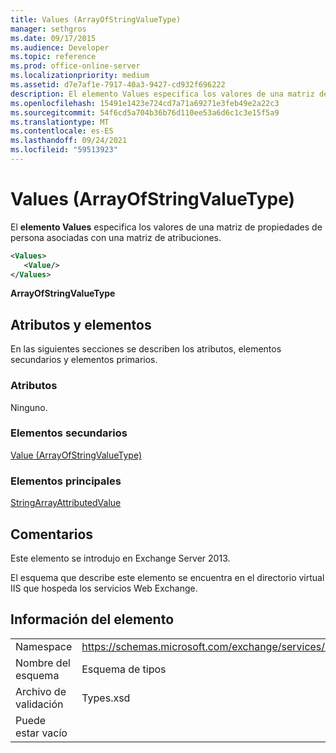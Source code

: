 ```yaml
---
title: Values (ArrayOfStringValueType)
manager: sethgros
ms.date: 09/17/2015
ms.audience: Developer
ms.topic: reference
ms.prod: office-online-server
ms.localizationpriority: medium
ms.assetid: d7e7af1e-7917-40a3-9427-cd932f696222
description: El elemento Values especifica los valores de una matriz de propiedades de persona asociadas con una matriz de atribuciones.
ms.openlocfilehash: 15491e1423e724cd7a71a69271e3feb49e2a22c3
ms.sourcegitcommit: 54f6cd5a704b36b76d110ee53a6d6c1c3e15f5a9
ms.translationtype: MT
ms.contentlocale: es-ES
ms.lasthandoff: 09/24/2021
ms.locfileid: "59513923"
---
```

# <a name="values-arrayofstringvaluetype"></a>Values (ArrayOfStringValueType)

El **elemento Values** especifica los valores de una matriz de propiedades de persona asociadas con una matriz de atribuciones. 
  
```XML
<Values>
   <Value/>
</Values>
```

**ArrayOfStringValueType**

## <a name="attributes-and-elements"></a>Atributos y elementos

En las siguientes secciones se describen los atributos, elementos secundarios y elementos primarios.
  
### <a name="attributes"></a>Atributos

Ninguno.
  
### <a name="child-elements"></a>Elementos secundarios

[Value (ArrayOfStringValueType)](value-arrayofstringvaluetype.md)
  
### <a name="parent-elements"></a>Elementos principales

[StringArrayAttributedValue](stringarrayattributedvalue.md)
  
## <a name="remarks"></a>Comentarios

Este elemento se introdujo en Exchange Server 2013.
  
El esquema que describe este elemento se encuentra en el directorio virtual IIS que hospeda los servicios Web Exchange.
  
## <a name="element-information"></a>Información del elemento

|||
|:-----|:-----|
|Namespace  <br/> |https://schemas.microsoft.com/exchange/services/2006/types  <br/> |
|Nombre del esquema  <br/> |Esquema de tipos  <br/> |
|Archivo de validación  <br/> |Types.xsd  <br/> |
|Puede estar vacío  <br/> ||
   

